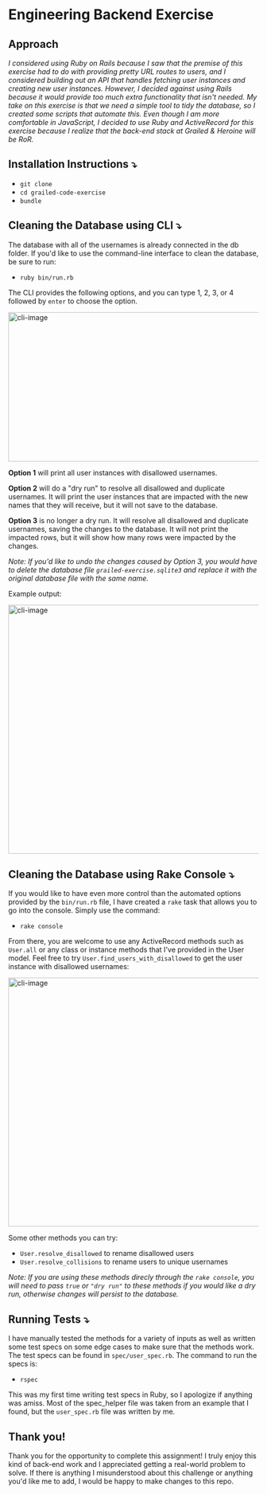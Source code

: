# Engineering Backend Exercise


## Approach

_I considered using Ruby on Rails because I saw that the premise of this exercise had to do with providing pretty URL 
routes to users, and I considered building out an API that handles fetching user instances and creating new user instances. 
However, I decided against using Rails because it would provide too much extra functionality that isn't needed. My take on this
exercise is that we need a simple tool to tidy the database, so I created some scripts that automate this. Even though I am more 
comfortable in JavaScript, I decided to use Ruby and ActiveRecord for this exercise because I realize that the back-end stack at 
Grailed & Heroine will be RoR._

## Installation Instructions  ⤵

- `git clone` 
- `cd grailed-code-exercise`
- `bundle` 

## Cleaning the Database using CLI  ⤵
The database with all of the usernames is already connected in the db folder. If you'd like to use the command-line interface to clean the database, be sure to run:
- `ruby bin/run.rb` 

The CLI provides the following options, and you can type 1, 2, 3, or 4 followed by `enter` to choose the option.

<img src="https://snag.gy/dw4j6u.jpg" alt="cli-image" width="650" height="300">

**Option 1** will print all user instances with disallowed usernames.  


**Option 2** will do a "dry run" to resolve all disallowed and duplicate usernames. It will print the user instances that are impacted with the new names that they will receive, but it will not save to the database.


**Option 3** is no longer a dry run. It will resolve all disallowed and duplicate usernames, saving the changes to the database. It will not print the impacted rows, but it will show how many rows were impacted by the changes.

_Note: If you'd like to undo the changes caused by Option 3, you would have to delete the database file `grailed-exercise.sqlite3` and replace it with the original database file with the same name._

Example output: 

<img src="https://snag.gy/0Ud3LH.jpg" alt="cli-image" width="650" height="500">

## Cleaning the Database using Rake Console  ⤵
If you would like to have even more control than the automated options provided by the `bin/run.rb` file, I have created a 
`rake` task that allows you to go into the console. Simply use the command: 
- `rake console`

From there, you are welcome to use any ActiveRecord methods such as `User.all` or any class or instance methods that I've provided in the User model. Feel free to try `User.find_users_with_disallowed` to get the user instance with disallowed usernames:

<img src="https://snag.gy/a6gzWh.jpg" alt="cli-image" width="650" height="500">

Some other methods you can try: 
- `User.resolve_disallowed` to rename disallowed users
- `User.resolve_collisions` to rename users to unique usernames

_Note: If you are using these methods direcly through the `rake console`, you will need to pass `true` or `"dry run"` to these methods if you would like a dry run, otherwise changes will persist to the database._

## Running Tests  ⤵
I have manually tested the methods for a variety of inputs as well as written some test specs on some edge cases to make sure that the methods work. The test specs can be found in `spec/user_spec.rb`. The command to run the specs is: 
- `rspec`


This was my first time writing test specs in Ruby, so I apologize if anything was amiss. Most of the spec_helper file was taken from an example that I found, but the `user_spec.rb` file was written by me.

## Thank you!

Thank you for the opportunity to complete this assignment! I truly enjoy this kind of back-end work and I appreciated getting a real-world problem to solve. If there is anything I misunderstood about this challenge or anything you'd like me to add, I would be happy to make changes to this repo. 

